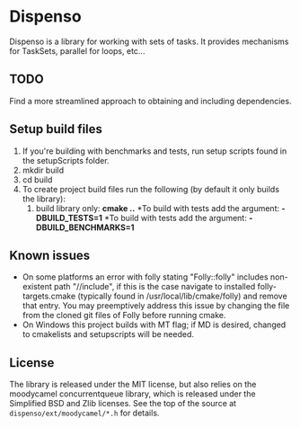 # Dispenso
Dispenso is a library for working with sets of tasks.  It provides mechanisms for TaskSets, parallel for loops, etc...

## TODO

Find a more streamlined approach to obtaining and including dependencies.

## Setup build files
1. If you're building with benchmarks and tests, run setup scripts found in the setupScripts folder.
1. mkdir build
1. cd build
1. To create project build files run the following (by default it only builds the library):
   1. build library only: **cmake ..**
      *To build with tests add the argument: **-DBUILD_TESTS=1**
      *To build with tests add the argument: **-DBUILD_BENCHMARKS=1**

## Known issues
* On some platforms an error with folly stating "Folly::folly" includes non-existent path "//include", if this is the case navigate to installed folly-targets.cmake (typically found in /usr/local/lib/cmake/folly) and remove that entry. You may preemptively address this issue by changing the file from the cloned git files of Folly before running cmake.
* On Windows this project builds with MT flag; if MD is desired, changed to cmakelists and setupscripts will be needed.

## License

The library is released under the MIT license, but also relies on the moodycamel concurrentqueue library, which is released under the Simplified BSD and Zlib licenses.  See the top of the source at `dispenso/ext/moodycamel/*.h` for details.
